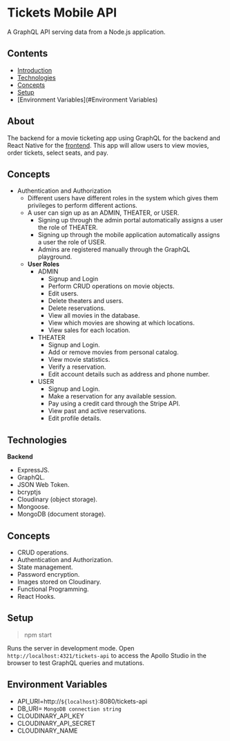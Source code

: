 # Tickets Mobile API

A GraphQL API serving data from a Node.js application.

## Contents
- [Introduction](#Introduction)
- [Technologies](#Technologies)
- [Concepts](#Concepts)
- [Setup](#Setup)
- [Environment Variables](#Environment Variables)

## About

The backend for a movie ticketing app using GraphQL for the backend and React Native for the [frontend](https://github.com/edtha3rd/tickets-mob). This app will allow users to view movies, order tickets, select seats, and pay.

## Concepts
- Authentication and Authorization
  - Different users have different roles in the system which gives them privileges to perform different actions.
  - A user can sign up as an ADMIN, THEATER, or USER.
    - Signing up through the admin portal automatically assigns a user the role of THEATER.
    - Signing up through the mobile application automatically assigns a user the role of USER.
    - Admins are registered manually through the GraphQL playground.
  - **User Roles**
    - ADMIN
      - Signup and Login
      - Perform CRUD operations on movie objects.
      - Edit users.
      - Delete theaters and users.
      - Delete reservations.
      - View all movies in the database.
      - View which movies are showing at which locations.
      - View sales for each location.
    - THEATER
      - Signup and Login.
      - Add or remove movies from personal catalog.
      - View movie statistics.
      - Verify a reservation.
      - Edit account details such as address and phone number.
    - USER
      - Signup and Login.
      - Make a reservation for any available session.
      - Pay using a credit card through the Stripe API.
      - View past and active reservations.
      - Edit profile details.

## Technologies
**Backend**
- ExpressJS.
- GraphQL.
- JSON Web Token.
- bcryptjs
- Cloudinary (object storage).
- Mongoose.
- MongoDB (document storage).

## Concepts
- CRUD operations.
- Authentication and Authorization.
- State management.
- Password encryption.
- Images stored on Cloudinary.
- Functional Programming.
- React Hooks.

## Setup

> npm start

Runs the server in development mode.
Open `http://localhost:4321/tickets-api` to access the Apollo Studio in the browser to test GraphQL queries and mutations.

## Environment Variables
- API_URI=http://`${localhost}`:8080/tickets-api
- DB_URI= `MongoDB connection string`
- CLOUDINARY_API_KEY
- CLOUDINARY_API_SECRET
- CLOUDINARY_NAME
